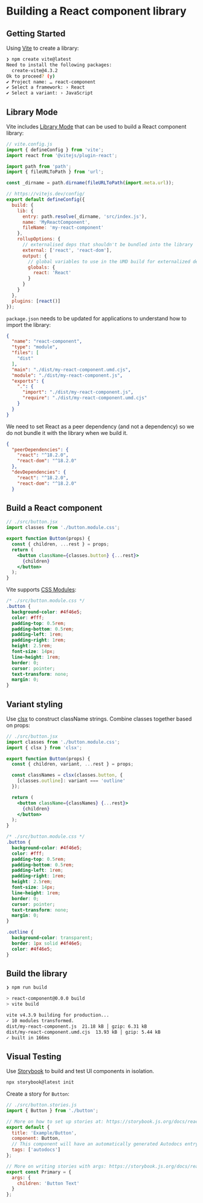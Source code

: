 # Building a React component library

## Getting Started

Using [Vite](https://vitejs.dev/) to create a library:

```bash
❯ npm create vite@latest
Need to install the following packages:
  create-vite@4.3.2
Ok to proceed? (y)
✔ Project name: … react-component
✔ Select a framework: › React
✔ Select a variant: › JavaScript
```

## Library Mode

Vite includes [Library Mode](https://vitejs.dev/guide/build.html#library-mode) that can be used to build a React component library:

```js
// vite.config.js
import { defineConfig } from 'vite';
import react from '@vitejs/plugin-react';

import path from 'path';
import { fileURLToPath } from 'url';

const _dirname = path.dirname(fileURLToPath(import.meta.url));

// https://vitejs.dev/config/
export default defineConfig({
  build: {
    lib: {
      entry: path.resolve(_dirname, 'src/index.js'),
      name: 'MyReactComponent',
      fileName: 'my-react-component'
    },
    rollupOptions: {
      // externalised deps that shouldn't be bundled into the library
      external: ['react', 'react-dom'],
      output: {
        // global variables to use in the UMD build for externalized deps
        globals: {
          react: 'React'
        }
      }
    }
  },
  plugins: [react()]
});
```

`package.json` needs to be updated for applications to understand how to import the library:

```json
{
  "name": "react-component",
  "type": "module",
  "files": [
    "dist"
  ],
  "main": "./dist/my-react-component.umd.cjs",
  "module": "./dist/my-react-component.js",
  "exports": {
    ".": {
      "import": "./dist/my-react-component.js",
      "require": "./dist/my-react-component.umd.cjs"
    }
  }
}
```

We need to set React as a peer dependency (and not a dependency) so we do not bundle it with the library when we build it. 

```json
{
  "peerDependencies": {
    "react": "^18.2.0",
    "react-dom": "^18.2.0"
  },
  "devDependencies": {
    "react": "^18.2.0",
    "react-dom": "^18.2.0"
  }
```

## Build a React component

```jsx
// ./src/button.jsx
import classes from './button.module.css';

export function Button(props) {
  const { children, ...rest } = props;
  return (
    <button className={classes.button} {...rest}>
      {children}
    </button>
  );
}
```

Vite supports [CSS Modules](https://vitejs.dev/guide/features.html#css-modules):

```css
/* ./src/button.module.css */
.button {
  background-color: #4f46e5;
  color: #fff;
  padding-top: 0.5rem;
  padding-bottom: 0.5rem;
  padding-left: 1rem;
  padding-right: 1rem;
  height: 2.5rem;
  font-size: 14px;
  line-height: 1rem;
  border: 0;
  cursor: pointer;
  text-transform: none;
  margin: 0;
}
```

## Variant styling

Use [clsx](https://github.com/lukeed/clsx) to construct className strings. Combine classes together based on props:

```jsx
// ./src/button.jsx
import classes from './button.module.css';
import { clsx } from 'clsx';

export function Button(props) {
  const { children, variant, ...rest } = props;

  const classNames = clsx(classes.button, {
    [classes.outline]: variant === 'outline'
  });

  return (
    <button className={classNames} {...rest}>
      {children}
    </button>
  );
}
```

```css
/* ./src/button.module.css */
.button {
  background-color: #4f46e5;
  color: #fff;
  padding-top: 0.5rem;
  padding-bottom: 0.5rem;
  padding-left: 1rem;
  padding-right: 1rem;
  height: 2.5rem;
  font-size: 14px;
  line-height: 1rem;
  border: 0;
  cursor: pointer;
  text-transform: none;
  margin: 0;
}

.outline {
  background-color: transparent;
  border: 1px solid #4f46e5;
  color: #4f46e5;
}
```

## Build the library

```bash
❯ npm run build

> react-component@0.0.0 build
> vite build

vite v4.3.9 building for production...
✓ 10 modules transformed.
dist/my-react-component.js  21.18 kB │ gzip: 6.31 kB
dist/my-react-component.umd.cjs  13.93 kB │ gzip: 5.44 kB
✓ built in 166ms
```

## Visual Testing

Use [Storybook](https://storybook.js.org/) to build and test UI components in isolation.

```bash
npx storybook@latest init
```

Create a story for `Button`:

```js
// ./src/button.stories.js
import { Button } from './button';

// More on how to set up stories at: https://storybook.js.org/docs/react/writing-stories/introduction
export default {
  title: 'Example/Button',
  component: Button,
  // This component will have an automatically generated Autodocs entry: https://storybook.js.org/docs/react/writing-docs/autodocs
  tags: ['autodocs']
};

// More on writing stories with args: https://storybook.js.org/docs/react/writing-stories/args
export const Primary = {
  args: {
    children: 'Button Text'
  }
};
```

